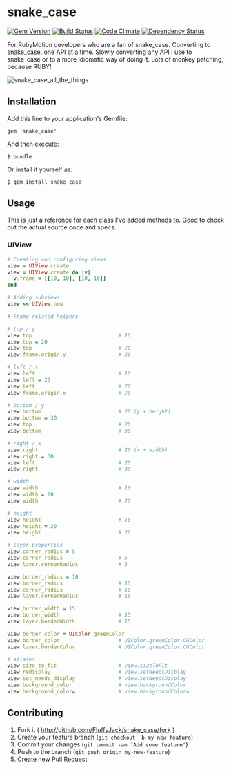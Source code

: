 # snake_case

[![Gem Version](https://badge.fury.io/rb/snake_case.png)](http://badge.fury.io/rb/snake_case) [![Build Status](https://travis-ci.org/FluffyJack/snake_case.png)](https://travis-ci.org/FluffyJack/snake_case) [![Code Climate](https://codeclimate.com/github/FluffyJack/snake_case.png)](https://codeclimate.com/github/FluffyJack/snake_case) [![Dependency Status](https://gemnasium.com/FluffyJack/snake_case.png)](https://gemnasium.com/FluffyJack/snake_case)

For RubyMotion developers who are a fan of snake_case. Converting to snake_case, one API at a time. Slowly converting any API I use to snake_case or to a more idiomatic way of doing it. Lots of monkey patching, because RUBY!

![snake_case_all_the_things](http://i.imgur.com/uNxIfp0.jpg)

## Installation

Add this line to your application's Gemfile:

    gem 'snake_case'

And then execute:

    $ bundle

Or install it yourself as:

    $ gem install snake_case

## Usage

This is just a reference for each class I've added methods to. Good to check out the actual source code and specs.

### UIView

```ruby
# Creating and configuring views
view = UIView.create
view = UIView.create do |v|
  v.frame = [[10, 10], [10, 10]]
end

# Adding subviews
view << UIView.new

# Frame related helpers

# top / y
view.top                            # 10
view.top = 20
view.top                            # 20
view.frame.origin.y                 # 20

# left / x
view.left                           # 10
view.left = 20
view.left                           # 20
view.frame.origin.x                 # 20

# bottom / y
view.bottom                         # 20 (y + height)
view.bottom = 30
view.top                            # 20
view.bottom                         # 30

# right / x
view.right                          # 20 (x + width)
view.right = 30
view.left                           # 20
view.right                          # 30

# width
view.width                          # 10
view.width = 20     
view.width                          # 20

# height
view.height                         # 10
view.height = 20     
view.height                         # 20

# layer properties
view.corner_radius = 5
view.corner_radius                  # 5
view.layer.cornerRadius             # 5

view.border_radius = 10
view.border_radius                  # 10
view.corner_radius                  # 10
view.layer.cornerRadius             # 10

view.border_width = 15
view.border_width                   # 15
view.layer.borderWidth              # 15

view.border_color = UIColor.greenColor
view.border_color                   # UIColor.greenColor.CGColor
view.layer.borderColor              # UIColor.greenColor.CGColor

# aliases
view.size_to_fit                    # view.sizeToFit
view.redisplay                      # view.setNeedsDisplay
view.set_needs_display              # view.setNeedsDisplay
view.background_color               # view.backgroundColor
view.background_color=              # view.backgroundColor=
```

## Contributing

1. Fork it ( http://github.com/FluffyJack/snake_case/fork )
2. Create your feature branch (`git checkout -b my-new-feature`)
3. Commit your changes (`git commit -am 'Add some feature'`)
4. Push to the branch (`git push origin my-new-feature`)
5. Create new Pull Request
